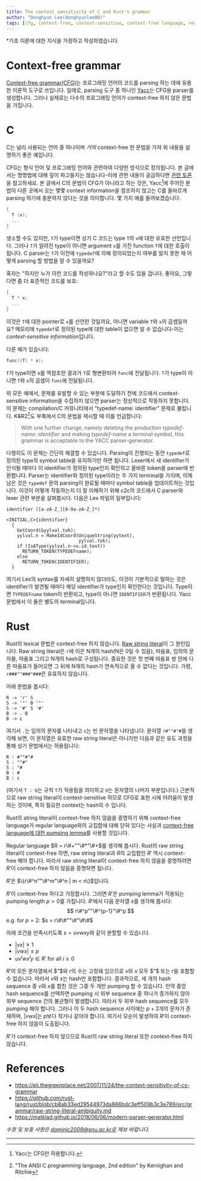 ```yaml
---
title: The context sensitivity of C and Rust's grammar
author: "Donghyun Lee(donghyunlee00)"
tags: [cfg, context-free, context-sensitive, context-free language, regular language, programming language, parsing, parser, raw string literal, pumping lemma, ambiguity]
---
```


*기초 이론에 대한 지식을 가정하고 작성하였습니다.

# Context-free grammar

[Context-free grammar(CFG)](https://en.wikipedia.org/wiki/Context-free_grammar)는 프로그래밍 언어의 코드를 parsing 하는 데에 유용한 이론적 도구로 쓰입니다. 일례로, parsing 도구 중 하나인 [Yacc](http://en.wikipedia.org/wiki/Yacc)는 CFG용 parser를 생성합니다. 그러나 실제로는 다수의 프로그래밍 언어가 context-free 하지 않은 문법을 가집니다.

# C

C는 널리 사용되는 언어 중 하나이며 *거의* context-free 한 문법을 가져 위 내용을 설명하기 좋은 예입니다.

CFG는 형식 언어 및 프로그래밍 언어와 관련하여 다양한 방식으로 정의됩니다. 본 글에서는 명명법에 대해 깊이 파고들지는 않습니다-이에 관한 내용이 궁금하다면 [관련 토론](https://groups.google.com/g/comp.lang.misc/c/MCZmQv56--Q?pli=1#39cd8a1804f11cca)을 참고하세요. 본 글에서 C의 문법이 CFG가 아니라고 하는 것은, Yacc[^1]에 주어진 문법이 다른 곳에서 오는 몇몇 context information을 참조하지 않고는 C를 올바르게 parsing 하기에 충분하지 않다는 것을 의미합니다. 몇 가지 예를 들어보겠습니다.

```c
{
  T (x);
  ...
}
```

생소할 수도 있지만, `T`가 type이면 상기 C 코드는 type `T`의 `x`에 대한 유효한 선언입니다. 그러나 `T`가 알려진 type이 아니면 argument `x`를 가진 function `T`에 대한 호출이 됩니다. C parser는 `T`가 이전에 `typedef`에 의해 정의되었는지 여부를 알지 못한 채 어떻게 parsing 할 방법을 알 수 있을까요?

혹자는 "하지만 누가 이런 코드를 작성하나요?"라고 할 수도 있을 겁니다. 좋아요, 그렇다면 좀 더 표준적인 코드를 보죠:

```c
{
  T * x;
  ...
}
```

이것은 `T`에 대한 pointer로 `x`를 선언한 것일까요, 아니면 variable `T`와 `x`의 곱셈일까요? 메모리에 `typedef`로 정의된 type에 대한 table이 없으면 알 수 없습니다-이는 *context-sensitive information*입니다.

다른 예가 있습니다:

```c
func((T) * x);
```

`T`가 type이면 x를 역참조한 결과가 `T`로 형변환되어 `func`에 전달됩니다. `T`가 type이 아니면 `T`와 `x`의 곱셈이 `func`에 전달됩니다.

위 모든 예에서, 문제를 유발할 수 있는 부분에 도달하기 전에 코드에서 context-sensitive information을 수집하지 않으면 parser는 정상적으로 작동하지 못합니다. 이 문제는 compilation/C 커뮤니티에서 "typedef-name: identifier" 문제로 불립니다. K&R2[^2]도 부록에서 C의 문법을 제시할 때 이를 언급합니다:

> With one further change, namely deleting the production *typedef-name: identifier* and making *typedef-name* a terminal symbol, this grammar is acceptable to the YACC parser-generator.

다행히도 이 문제는 간단히 해결할 수 있습니다. Parsing이 진행되는 동안 `typedef`로 정의된 type의 symbol table을 유지하기만 하면 됩니다. Lexer에서 새 identifier가 인식될 때마다 이 identifier가 정의된 type인지 확인하고 올바른 token을 parser에 반환합니다. Parser는 identifier와 정의된 type이라는 두 가지 terminal을 가지며, 이제 남은 것은 `typedef` 문의 parsing이 완료될 때마다 symbol table을 업데이트하는 것입니다. 이것이 어떻게 작동하는지 더 잘 이해하기 위해 c2c의 코드에서 C parser와 lexer 관련 부분을 살펴봅시다. 다음은 Lex 파일의 일부입니다:

```
identifier ([a-zA-Z_][0-9a-zA-Z_]*)

<INITIAL,C>{identifier} 
  { 
    GetCoord(&yylval.tok);  
    yylval.n = MakeIdCoord(UniqueString(yytext), 
                           yylval.tok);
    if (IsAType(yylval.n->u.id.text))
      RETURN_TOKEN(TYPEDEFname);
    else 
      RETURN_TOKEN(IDENTIFIER); 
  }
```

여기서 Lex의 syntax를 자세히 설명하지 않더라도, 이것이 기본적으로 말하는 것은 identifier가 발견될 때마다 해당 identifier가 type인지 확인한다는 것입니다. Type이면 `TYPEDEFname` token이 반환되고, type이 아니면 `IDENTIFIER`가 반환됩니다. Yacc 문법에서 이 둘은 별도의 terminal입니다.

# Rust

Rust의 lexical 문법은 context-free 하지 않습니다. [Raw string literal](https://doc.rust-lang.org/stable/reference/tokens.html#raw-string-literals)이 그 원인입니다. Raw string literal은 `r`에 이은 N개의 hash(N은 0일 수 있음), 따옴표, 임의의 문자들, 따옴표 그리고 N개의 hash로 구성됩니다. 중요한 것은 첫 번째 따옴표 쌍 안에 다른 따옴표가 들어오면 그 뒤에 N개의 hash가 연속적으로 올 수 없다는 것입니다. 가령, `r###""###"###`은 유효하지 않습니다.

아래 문법을 봅시다:

```
R -> 'r' S
S -> '"' B '"'
S -> '#' S '#'
B -> . B
B -> ε
```

여기서 `.`는 임의의 문자를 나타내고 `ε`는 빈 문자열을 나타냅니다. 문자열 `r#""#"#`을 생각해 보면, 이 문자열은 유효한 raw string literal은 아니지만 다음과 같은 유도 과정을 통해 상기 문법에서는 허용됩니다:

```
R : #""#"#
S : ""#"
S : "#
B : #
B : ε
```

(여기서 `T : U`는 규칙 `T`가 적용됨을 의미하고 `U`는 문자열의 나머지 부분입니다.) 근본적으로 raw string literal이 context-sensitive 하므로 CFG로 표현 시에 어려움이 발생하는 것이며, 특히 필요한 context는 hash의 수 입니다.

Rust의 string literal이 context-free 하지 않음을 증명하기 위해 context-free language가 regular language와의 교집합에 대해 닫혀 있다는 사실과 [context-free language에 대한 pumping lemma](https://en.wikipedia.org/wiki/Pumping_lemma_for_context-free_languages)를 사용할 것입니다.

Regular language $R = r\#+""\#*"\#+$를 생각해 봅시다. Rust의 raw string literal이 context-free 하면, raw string literal과 $R$의 교집합인 $R'$ 역시 context-free 해야 합니다. 따라서 raw string literal이 context-free 하지 않음을 증명하려면 $R'$이 context-free 하지 않음을 증명하면 됩니다.

$R'$은 $\{r\#^n""\#^m"\#^n | m < n\}$입니다.

$R'$이 context-free 하다고 가정합시다. 그러면 $R'$은 pumping lemma가 적용되는 pumping length $p > 0$를 가집니다. $R'$에서 다음 문자열 $s$를 생각해 봅시다:
$$
r\#^p""\#^{p-1}"\#^p
$$
e.g. for $p = 2$: $s = r\#\#""\#"\#\#$

아래 조건을 만족시키도록 $s = uvwxy$와 같이 분할할 수 있습니다.

- $|vx| \ge 1$
- $|vwx| \le p$
- $uv^iwx^iy \in R'$ for all $i \ge 0$

$R'$의 모든 문자열에서 $"$와 $r$의 수는 고정돼 있으므로 $v$와 $x$ 모두 $"$ 또는 $r$을 포함할 수 없습니다. 따라서 $v$와 $x$는 hash만 포함합니다. 결과적으로, 세 개의 hash sequence 중 $v$와 $x$를 합친 것은 그중 두 개만 pumping 할 수 있습니다. 만약 중앙 hash sequence를 선택하면 pumping 시 외부 sequence 중 하나가 증가하지 않아 외부 sequence 간의 불균형이 발생합니다. 따라서 두 외부 hash sequence를 모두 pumping 해야 합니다. 그러나 이 두 hash sequence 사이에는 $p + 2$개의 문자가 존재하며, $|vwx|$는 $p$보다 작거나 같아야 합니다. 여기서 모순이 발생하여 $R'$이 context-free 하지 않음이 도출됩니다.

$R'$가 context-free 하지 않으므로 Rust의 raw string literal 또한 context-free 하지 않습니다.

# References

- https://eli.thegreenplace.net/2007/11/24/the-context-sensitivity-of-cs-grammar
- https://github.com/rust-lang/rust/blob/cb8ab33ed29544973da866bdc3eff509b3c3e789/src/grammar/raw-string-literal-ambiguity.md
- https://matklad.github.io/2018/06/06/modern-parser-generator.html



*수정 및 보충 사항은 dominic2009@snu.ac.kr로 제보 바랍니다.*

---

[^1]: Yacc는 CFG만 허용합니다.
[^2]: "The ANSI C programming language, 2nd edition" by Kernighan and Ritchie